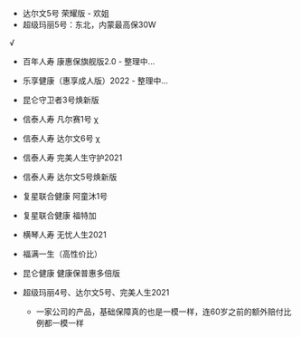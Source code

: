 - 达尔文5号 荣耀版 - 欢姐
- 超级玛丽5号：东北，内蒙最高保30W

√

- 百年人寿 康惠保旗舰版2.0 - 整理中...
- 乐享健康（惠享成人版）2022 - 整理中...

- 昆仑守卫者3号焕新版

- 信泰人寿 凡尔赛1号 χ
- 信泰人寿 达尔文6号 χ
- 信泰人寿 完美人生守护2021

- 信泰人寿 达尔文5号焕新版
- 复星联合健康 阿童沐1号
- 复星联合健康 福特加
- 横琴人寿 无忧人生2021

- 福满一生（高性价比）
- 昆仑健康 健康保普惠多倍版


- 超级玛丽4号、达尔文5号、完美人生2021
  - 一家公司的产品，基础保障真的也是一模一样，连60岁之前的额外赔付比例都一模一样